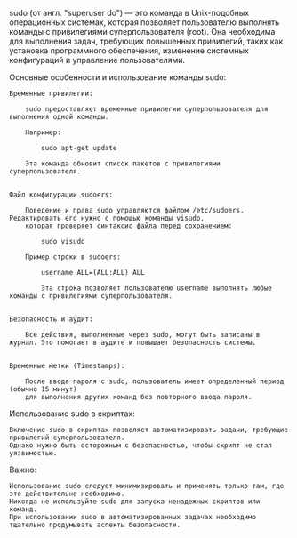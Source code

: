 sudo (от англ. "superuser do") — это команда в Unix-подобных операционных системах,
которая позволяет пользователю выполнять команды с привилегиями суперпользователя (root).
Она необходима для выполнения задач, требующих повышенных привилегий, таких как установка программного обеспечения,
изменение системных конфигураций и управление пользователями.


Основные особенности и использование команды sudo:

    Временные привилегии:

        sudo предоставляет временные привилегии суперпользователя для выполнения одной команды.

        Например:

            sudo apt-get update

        Эта команда обновит список пакетов с привилегиями суперпользователя.


    Файл конфигурации sudoers:

        Поведение и права sudo управляются файлом /etc/sudoers. Редактировать его нужно с помощью команды visudo,
        которая проверяет синтаксис файла перед сохранением:

            sudo visudo

        Пример строки в sudoers:

            username ALL=(ALL:ALL) ALL

            Эта строка позволяет пользователю username выполнять любые команды с привилегиями суперпользователя.


    Безопасность и аудит:

        Все действия, выполненные через sudo, могут быть записаны в журнал. Это помогает в аудите и повышает безопасность системы.


    Временные метки (Timestamps):

        После ввода пароля с sudo, пользователь имеет определенный период (обычно 15 минут)
        для выполнения других команд без повторного ввода пароля.


Использование sudo в скриптах:

    Включение sudo в скриптах позволяет автоматизировать задачи, требующие привилегий суперпользователя.
    Однако нужно быть осторожным с безопасностью, чтобы скрипт не стал уязвимостью.


Важно:

    Использование sudo следует минимизировать и применять только там, где это действительно необходимо.
    Никогда не используйте sudo для запуска ненадежных скриптов или команд.
    При использовании sudo в автоматизированных задачах необходимо тщательно продумывать аспекты безопасности.

    